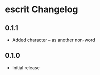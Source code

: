 # escrit Changelog

## 0.1.1

- Added character `—` as another non-word

## 0.1.0

- Initial release
